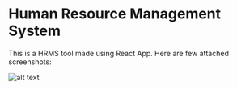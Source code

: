 # Human Resource Management System

This is a HRMS tool made using React App. Here are few attached screenshots:

![alt text](https://github.com/tanyarajhans/hrms_project/issues/1#issue-729792286)
